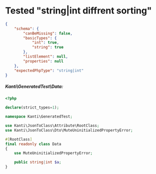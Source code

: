 # Tested "string|int diffrent sorting"
````json
{
    "schema": {
        "canBeMissing": false,
        "basicTypes": {
            "int": true,
            "string": true
        },
        "listElement": null,
        "properties": null
    },
    "expectedPhpType": "string|int"
}
````
##### Kanti\GeneratedTest\Data:
````php
<?php

declare(strict_types=1);

namespace Kanti\GeneratedTest;

use Kanti\JsonToClass\Attribute\RootClass;
use Kanti\JsonToClass\Dto\MuteUninitializedPropertyError;

#[RootClass]
final readonly class Data
{
    use MuteUninitializedPropertyError;

    public string|int $a;
}
````
